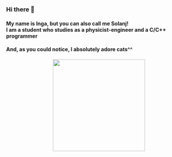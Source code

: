 ### Hi there 👋
<h4>My name is Inga, but you can also call me Solanj!<br>I am a student who studies as a physicist-engineer and a C/C++ programmer


<h4>And, as you could notice, I absolutely adore cats^^</h4>

<div id="header" align="center">
  <img src="https://media.giphy.com/media/BBNYBoYa5VwtO/giphy.gif" width="250"/>
</div>
